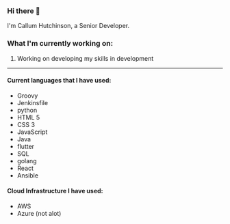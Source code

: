 ### Hi there 👋
I'm Callum Hutchinson, a Senior Developer.


### What I'm currently working on:
1. Working on developing my skills in development


----
#### Current languages that I have used:
- Groovy
- Jenkinsfile
- python
- HTML 5
- CSS 3
- JavaScript
- Java
- flutter
- SQL
- golang
- React
- Ansible

#### Cloud Infrastructure I have used:
- AWS
- Azure (not alot)



<!--
**Callach-Bug/Callach-Bug** is a ✨ _special_ ✨ repository because its `README.md` (this file) appears on your GitHub profile.

Here are some ideas to get you started:

- 🔭 I’m currently working on ...
- 🌱 I’m currently learning ...
- 👯 I’m looking to collaborate on ...
- 🤔 I’m looking for help with ...
- 💬 Ask me about ...
- 📫 How to reach me: ...
- 😄 Pronouns: ...
- ⚡ Fun fact: ...
-->
